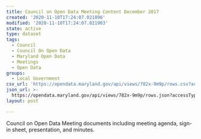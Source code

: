 ```yaml
---
title: Council on Open Data Meeting Content December 2017
created: '2020-11-10T17:24:07.021896'
modified: '2020-11-10T17:24:07.021903'
state: active
type: dataset
tags:
  - Council
  - Council On Open Data
  - Maryland Open Data
  - Meetings
  - Open Data
groups:
  - Local Government
csv_url: 'https://opendata.maryland.gov/api/views/782x-9m9p/rows.csv?accessType=DOWNLOAD'
json_url: >-
  https://opendata.maryland.gov/api/views/782x-9m9p/rows.json?accessType=DOWNLOAD
layout: post

---
```

Council on Open Data Meeting documents including meeting agenda, sign-in sheet, presentation, and minutes.
